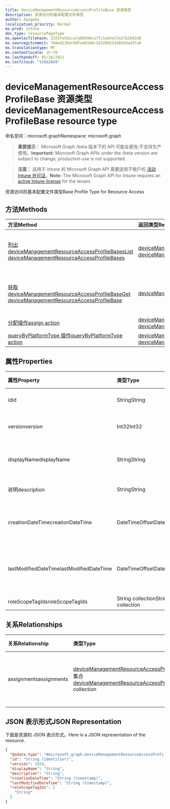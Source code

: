 ```yaml
---
title: deviceManagementResourceAccessProfileBase 资源类型
description: 资源访问的基本配置文件类型
author: dougeby
localization_priority: Normal
ms.prod: intune
doc_type: resourcePageType
ms.openlocfilehash: 21557e5dcca7a00d90ca7fc1e83e57e27b2b02d8
ms.sourcegitcommit: 7b8ad226dc9dfee61b8c3d32892534855dad3fa0
ms.translationtype: MT
ms.contentlocale: zh-CN
ms.lasthandoff: 05/26/2021
ms.locfileid: "52662849"
---
```

# <a name="devicemanagementresourceaccessprofilebase-resource-type"></a><span data-ttu-id="20621-103">deviceManagementResourceAccessProfileBase 资源类型</span><span class="sxs-lookup"><span data-stu-id="20621-103">deviceManagementResourceAccessProfileBase resource type</span></span>

<span data-ttu-id="20621-104">命名空间：microsoft.graph</span><span class="sxs-lookup"><span data-stu-id="20621-104">Namespace: microsoft.graph</span></span>

> <span data-ttu-id="20621-105">**重要提示：** Microsoft Graph /beta 版本下的 API 可能会更改;不支持生产使用。</span><span class="sxs-lookup"><span data-stu-id="20621-105">**Important:** Microsoft Graph APIs under the /beta version are subject to change; production use is not supported.</span></span>

> <span data-ttu-id="20621-106">**注意：** 适用于 Intune 的 Microsoft Graph API 需要适用于租户的 [活动 Intune 许可证](https://go.microsoft.com/fwlink/?linkid=839381)。</span><span class="sxs-lookup"><span data-stu-id="20621-106">**Note:** The Microsoft Graph API for Intune requires an [active Intune license](https://go.microsoft.com/fwlink/?linkid=839381) for the tenant.</span></span>

<span data-ttu-id="20621-107">资源访问的基本配置文件类型</span><span class="sxs-lookup"><span data-stu-id="20621-107">Base Profile Type for Resource Access</span></span>

## <a name="methods"></a><span data-ttu-id="20621-108">方法</span><span class="sxs-lookup"><span data-stu-id="20621-108">Methods</span></span>
|<span data-ttu-id="20621-109">方法</span><span class="sxs-lookup"><span data-stu-id="20621-109">Method</span></span>|<span data-ttu-id="20621-110">返回类型</span><span class="sxs-lookup"><span data-stu-id="20621-110">Return Type</span></span>|<span data-ttu-id="20621-111">说明</span><span class="sxs-lookup"><span data-stu-id="20621-111">Description</span></span>|
|:---|:---|:---|
|[<span data-ttu-id="20621-112">列出 deviceManagementResourceAccessProfileBases</span><span class="sxs-lookup"><span data-stu-id="20621-112">List deviceManagementResourceAccessProfileBases</span></span>](../api/intune-rapolicy-devicemanagementresourceaccessprofilebase-list.md)|<span data-ttu-id="20621-113">[deviceManagementResourceAccessProfileBase](../resources/intune-rapolicy-devicemanagementresourceaccessprofilebase.md) 集合</span><span class="sxs-lookup"><span data-stu-id="20621-113">[deviceManagementResourceAccessProfileBase](../resources/intune-rapolicy-devicemanagementresourceaccessprofilebase.md) collection</span></span>|<span data-ttu-id="20621-114">列出 [deviceManagementResourceAccessProfileBase](../resources/intune-rapolicy-devicemanagementresourceaccessprofilebase.md) 对象的属性和关系。</span><span class="sxs-lookup"><span data-stu-id="20621-114">List properties and relationships of the [deviceManagementResourceAccessProfileBase](../resources/intune-rapolicy-devicemanagementresourceaccessprofilebase.md) objects.</span></span>|
|[<span data-ttu-id="20621-115">获取 deviceManagementResourceAccessProfileBase</span><span class="sxs-lookup"><span data-stu-id="20621-115">Get deviceManagementResourceAccessProfileBase</span></span>](../api/intune-rapolicy-devicemanagementresourceaccessprofilebase-get.md)|[<span data-ttu-id="20621-116">deviceManagementResourceAccessProfileBase</span><span class="sxs-lookup"><span data-stu-id="20621-116">deviceManagementResourceAccessProfileBase</span></span>](../resources/intune-rapolicy-devicemanagementresourceaccessprofilebase.md)|<span data-ttu-id="20621-117">读取 [deviceManagementResourceAccessProfileBase](../resources/intune-rapolicy-devicemanagementresourceaccessprofilebase.md) 对象的属性和关系。</span><span class="sxs-lookup"><span data-stu-id="20621-117">Read properties and relationships of the [deviceManagementResourceAccessProfileBase](../resources/intune-rapolicy-devicemanagementresourceaccessprofilebase.md) object.</span></span>|
|[<span data-ttu-id="20621-118">分配操作</span><span class="sxs-lookup"><span data-stu-id="20621-118">assign action</span></span>](../api/intune-rapolicy-devicemanagementresourceaccessprofilebase-assign.md)|<span data-ttu-id="20621-119">[deviceManagementResourceAccessProfileAssignment](../resources/intune-rapolicy-devicemanagementresourceaccessprofileassignment.md) 集合</span><span class="sxs-lookup"><span data-stu-id="20621-119">[deviceManagementResourceAccessProfileAssignment](../resources/intune-rapolicy-devicemanagementresourceaccessprofileassignment.md) collection</span></span>|<span data-ttu-id="20621-120">尚未记录</span><span class="sxs-lookup"><span data-stu-id="20621-120">Not yet documented</span></span>|
|[<span data-ttu-id="20621-121">queryByPlatformType 操作</span><span class="sxs-lookup"><span data-stu-id="20621-121">queryByPlatformType action</span></span>](../api/intune-rapolicy-devicemanagementresourceaccessprofilebase-querybyplatformtype.md)|<span data-ttu-id="20621-122">[deviceManagementResourceAccessProfileBase](../resources/intune-rapolicy-devicemanagementresourceaccessprofilebase.md) 集合</span><span class="sxs-lookup"><span data-stu-id="20621-122">[deviceManagementResourceAccessProfileBase](../resources/intune-rapolicy-devicemanagementresourceaccessprofilebase.md) collection</span></span>|<span data-ttu-id="20621-123">尚未记录</span><span class="sxs-lookup"><span data-stu-id="20621-123">Not yet documented</span></span>|

## <a name="properties"></a><span data-ttu-id="20621-124">属性</span><span class="sxs-lookup"><span data-stu-id="20621-124">Properties</span></span>
|<span data-ttu-id="20621-125">属性</span><span class="sxs-lookup"><span data-stu-id="20621-125">Property</span></span>|<span data-ttu-id="20621-126">类型</span><span class="sxs-lookup"><span data-stu-id="20621-126">Type</span></span>|<span data-ttu-id="20621-127">说明</span><span class="sxs-lookup"><span data-stu-id="20621-127">Description</span></span>|
|:---|:---|:---|
|<span data-ttu-id="20621-128">id</span><span class="sxs-lookup"><span data-stu-id="20621-128">id</span></span>|<span data-ttu-id="20621-129">String</span><span class="sxs-lookup"><span data-stu-id="20621-129">String</span></span>|<span data-ttu-id="20621-130">配置文件标识符</span><span class="sxs-lookup"><span data-stu-id="20621-130">Profile identifier</span></span>|
|<span data-ttu-id="20621-131">version</span><span class="sxs-lookup"><span data-stu-id="20621-131">version</span></span>|<span data-ttu-id="20621-132">Int32</span><span class="sxs-lookup"><span data-stu-id="20621-132">Int32</span></span>|<span data-ttu-id="20621-133">配置文件的版本</span><span class="sxs-lookup"><span data-stu-id="20621-133">Version of the profile</span></span>|
|<span data-ttu-id="20621-134">displayName</span><span class="sxs-lookup"><span data-stu-id="20621-134">displayName</span></span>|<span data-ttu-id="20621-135">String</span><span class="sxs-lookup"><span data-stu-id="20621-135">String</span></span>|<span data-ttu-id="20621-136">配置文件显示名称</span><span class="sxs-lookup"><span data-stu-id="20621-136">Profile display name</span></span>|
|<span data-ttu-id="20621-137">说明</span><span class="sxs-lookup"><span data-stu-id="20621-137">description</span></span>|<span data-ttu-id="20621-138">String</span><span class="sxs-lookup"><span data-stu-id="20621-138">String</span></span>|<span data-ttu-id="20621-139">配置文件说明</span><span class="sxs-lookup"><span data-stu-id="20621-139">Profile description</span></span>|
|<span data-ttu-id="20621-140">creationDateTime</span><span class="sxs-lookup"><span data-stu-id="20621-140">creationDateTime</span></span>|<span data-ttu-id="20621-141">DateTimeOffset</span><span class="sxs-lookup"><span data-stu-id="20621-141">DateTimeOffset</span></span>|<span data-ttu-id="20621-142">DateTime 配置文件已创建</span><span class="sxs-lookup"><span data-stu-id="20621-142">DateTime profile was created</span></span>|
|<span data-ttu-id="20621-143">lastModifiedDateTime</span><span class="sxs-lookup"><span data-stu-id="20621-143">lastModifiedDateTime</span></span>|<span data-ttu-id="20621-144">DateTimeOffset</span><span class="sxs-lookup"><span data-stu-id="20621-144">DateTimeOffset</span></span>|<span data-ttu-id="20621-145">上次修改日期时间配置文件</span><span class="sxs-lookup"><span data-stu-id="20621-145">DateTime profile was last modified</span></span>|
|<span data-ttu-id="20621-146">roleScopeTagIds</span><span class="sxs-lookup"><span data-stu-id="20621-146">roleScopeTagIds</span></span>|<span data-ttu-id="20621-147">String collection</span><span class="sxs-lookup"><span data-stu-id="20621-147">String collection</span></span>|<span data-ttu-id="20621-148">范围标记</span><span class="sxs-lookup"><span data-stu-id="20621-148">Scope Tags</span></span>|

## <a name="relationships"></a><span data-ttu-id="20621-149">关系</span><span class="sxs-lookup"><span data-stu-id="20621-149">Relationships</span></span>
|<span data-ttu-id="20621-150">关系</span><span class="sxs-lookup"><span data-stu-id="20621-150">Relationship</span></span>|<span data-ttu-id="20621-151">类型</span><span class="sxs-lookup"><span data-stu-id="20621-151">Type</span></span>|<span data-ttu-id="20621-152">说明</span><span class="sxs-lookup"><span data-stu-id="20621-152">Description</span></span>|
|:---|:---|:---|
|<span data-ttu-id="20621-153">assignments</span><span class="sxs-lookup"><span data-stu-id="20621-153">assignments</span></span>|<span data-ttu-id="20621-154">[deviceManagementResourceAccessProfileAssignment](../resources/intune-rapolicy-devicemanagementresourceaccessprofileassignment.md) 集合</span><span class="sxs-lookup"><span data-stu-id="20621-154">[deviceManagementResourceAccessProfileAssignment](../resources/intune-rapolicy-devicemanagementresourceaccessprofileassignment.md) collection</span></span>|<span data-ttu-id="20621-155">设备配置文件的分配列表。</span><span class="sxs-lookup"><span data-stu-id="20621-155">The list of assignments for the device configuration profile.</span></span>|

## <a name="json-representation"></a><span data-ttu-id="20621-156">JSON 表示形式</span><span class="sxs-lookup"><span data-stu-id="20621-156">JSON Representation</span></span>
<span data-ttu-id="20621-157">下面是资源的 JSON 表示形式。</span><span class="sxs-lookup"><span data-stu-id="20621-157">Here is a JSON representation of the resource.</span></span>
<!-- {
  "blockType": "resource",
  "keyProperty": "id",
  "@odata.type": "microsoft.graph.deviceManagementResourceAccessProfileBase"
}
-->
``` json
{
  "@odata.type": "#microsoft.graph.deviceManagementResourceAccessProfileBase",
  "id": "String (identifier)",
  "version": 1024,
  "displayName": "String",
  "description": "String",
  "creationDateTime": "String (timestamp)",
  "lastModifiedDateTime": "String (timestamp)",
  "roleScopeTagIds": [
    "String"
  ]
}
```




